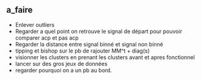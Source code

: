 ## a_faire 

- Enlever outliers 
- Regarder a quel point on retrouve le signal de départ pour pouvoir comparer acp et pas acp 
- Regarder la distance entre signal binné et signal non binné 
- tipping et bishop sur le pb de rajouter MM^t + diag(s) 
- visionner les clusters en prenant les clusters avant et apres fonctionnel 
- lancer sur des gros jeux de données
- regarder pourquoi on a un pb au bord.
